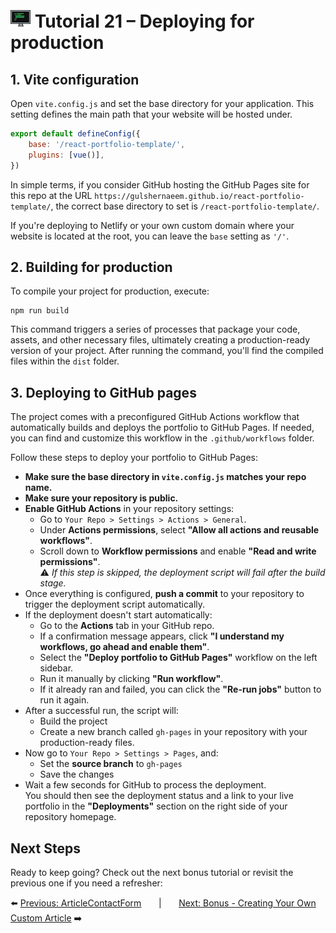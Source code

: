 # <img src="../assets/logo.png"> Tutorial 21 – Deploying for production

## 1. Vite configuration
Open `vite.config.js` and set the base directory for your application. This setting defines the main path that your website will be hosted under.

```js
export default defineConfig({
    base: '/react-portfolio-template/',
    plugins: [vue()],
})
```

In simple terms, if you consider GitHub hosting the GitHub Pages site for this repo at the URL `https://gulshernaeem.github.io/react-portfolio-template/`, the correct base directory to set is `/react-portfolio-template/`.

If you're deploying to Netlify or your own custom domain where your website is located at the root, you can leave the `base` setting as `'/'`.

## 2. Building for production
To compile your project for production, execute:

```
npm run build
``` 

This command triggers a series of processes that package your code, assets, and other necessary files, ultimately creating a production-ready version of your project. After running the command, you'll find the compiled files within the `dist` folder.

## 3. Deploying to GitHub pages

The project comes with a preconfigured GitHub Actions workflow that automatically builds and deploys the portfolio to GitHub Pages. If needed, you can find and customize this workflow in the `.github/workflows` folder.

Follow these steps to deploy your portfolio to GitHub Pages:

- **Make sure the base directory in `vite.config.js` matches your repo name.**
- **Make sure your repository is public.**
- **Enable GitHub Actions** in your repository settings:
    - Go to `Your Repo > Settings > Actions > General`.
    - Under **Actions permissions**, select **"Allow all actions and reusable workflows"**.
    - Scroll down to **Workflow permissions** and enable **"Read and write permissions"**.  
      ⚠️ *If this step is skipped, the deployment script will fail after the build stage.*
- Once everything is configured, **push a commit** to your repository to trigger the deployment script automatically.
- If the deployment doesn't start automatically:
    - Go to the **Actions** tab in your GitHub repo.
    - If a confirmation message appears, click **"I understand my workflows, go ahead and enable them"**.
    - Select the **"Deploy portfolio to GitHub Pages"** workflow on the left sidebar.
    - Run it manually by clicking **"Run workflow"**.
    - If it already ran and failed, you can click the **"Re-run jobs"** button to run it again.
- After a successful run, the script will:
    - Build the project
    - Create a new branch called `gh-pages` in your repository with your production-ready files.
- Now go to `Your Repo > Settings > Pages`, and:
    - Set the **source branch** to `gh-pages`
    - Save the changes
- Wait a few seconds for GitHub to process the deployment.  
  You should then see the deployment status and a link to your live portfolio in the **"Deployments"** section on the right side of your repository homepage.

## Next Steps
Ready to keep going? Check out the next bonus tutorial or revisit the previous one if you need a refresher:

⬅️ [Previous: ArticleContactForm](./TUTORIAL_20_CATEGORIZING_ARTICLE_ITEMS.md)
&nbsp;&nbsp;&nbsp;&nbsp;&nbsp;&nbsp;|&nbsp;&nbsp;&nbsp;&nbsp;&nbsp;&nbsp;
[Next: Bonus - Creating Your Own Custom Article](./TUTORIAL_22_BONUS_CREATING_YOUR_OWN_CUSTOM_ARTICLE.md) ➡️ 